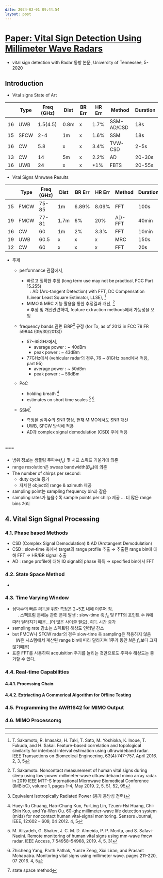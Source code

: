 ```yaml
---
date: 2024-02-01 09:44:54
layout: post
---
```


# [Paper: Vital Sign Detection Using Millimeter Wave Radars](https://trace.tennessee.edu/cgi/viewcontent.cgi?article=7143&context=utk_gradthes)
- vital sign detection with Radar 동향 논문, University of Tennessee, 5-2020

## Introduction  

- Vital signs State of Art

|    | Type | Freq (GHz) |Dist  | BR Err| HR Err| Method  |Duration|
|--- |---   |---         |---   |---    |---    |---      |---     |
| 16 | UWB  | 1.5{4.5)| 0.8m | x     | 1.7%  | SSM-AD/CSD | 18s    |
| 15 | SFCW | 2-4     | 1m   | x     | 1.6%  | SSM        | 18s    |
| 16 | CW   | 5.8     | x    | x     | 3.4%  | TVW-CSD    | 2-5s   |
| 13 | CW   | 14      | 5m   | x     | 2.2%  | AD         | 20-30s |
| 16 | UWB  | 24      | x    | x     | *1%   | FBTS       | 20-55s |  


- Vital Signs Mmwave Results  

|    | Type | Freq (GHz) |Dist  | BR Err| HR Err| Method  |Duration|
|--- |---   |---         |---   |---    |---    |---      |---     |
| 15 | FMCW | 75-85   | 1m   | 6.89% | 8.09% | FFT        | 100s   |
| 19 | FMCW | 77-81   | 1.7m | 6%    | 20%   | AD-FFT     | 40min  |
| 16 | CW   | 60      | 1m   | 2%    | 3.3%  | FFT        | 10min  |
| 19 | UWB  | 60.5    | x    | x     | x     | MRC        | 150s   |
| 12 | CW   | 60      | x    | x     | x     | FFT        | 20s    |  


- 주제
  + performance 관점에서,
    - 빠르고 정확한 추정 (long term use may not be practical, FCC Part 15.255)  
    &ensp; : AD (Arc-tangent Detection) with FFT, DC Compensation (Linear Least Square Estimator, LLSE), [^Ref_5]  
    - MIMO & MRC 기능 활용을 통한 추정결과 개선, [^Ref_3]  
    ※ 추정 및 개선관련하여, feature extraction methods에서 가능성을 보임
   
  + frequency bands 관련 EIRP[^EIRP] 규정 (for Tx, as of 2013 in FCC 78 FR 59844 (09/30/2013))  
    - 57~65GHz에서,  
      * average power  : ~ 40dBm  
      * peak power : ~ 43dBm  
    - 77GHz에서  (vehicular radar의 경우, 76 ~ 81GHz band에서 적용, part 95)
      * average power : ~ 50dBm  
      * peak power : ~ 56dBm
          
  + PoC
    - holding breath [^holding_breath]
    - estimates on short time scales [^short_time_scale_1] [^short_time_scale_2]

  + SSM[^SSM]  
    - 측정된 심박수의 SNR 향상, 현재 MIMO에서도 SNR 개선   
    - UWB, SFCW 방식에 적용  
    - AD과 complex signal demodulation (CSD) 후에 적용  

## ---  
- 범위 정보는 샘플링 주파수($f_s$) 및 처프 스위프 기울기에 의존
- range resolution은 sweap bandwidth($B_w$)에 의존
- The number of chirps per second:
  + duty cycle 증가
  + 자세한 object의 range & azimuth 제공  
- sampling point는 sampling frequency bin과 같음  
- sampling rates가 높을수록 sample points per chirp 제공 ... 더 많은 range bins 처리  


## 4. Vital Sign Signal Processing
### 4.1. Phase based Methods
- CSD (Complex Signal Demodulation) & AD (Arctangent Demodulation)
- CSD : slow-time 축에서 target의 range profile 추출 → 추출된 range bin에 대해 FFT → HR/BR signal 추출  
- AD : range profile에 대해 IQ signal의 phase 획득 → specified bin에서 FFT

### 4.2. State Space Method  
- 

### 4.3. Time Varying Window
- 심박수의 빠른 획득을 위한 측정은 2~5초 내에 이루어 짐.  
&emsp; . 스펙트럼 분해능 관련 문제 발생 : slow-time 축 $f_s$ 및 FFT의 포인트 수 $N$에 따라 달라지기 때문...(더 많은 사이클 필요), 획득 시간 증가  
- sampling rate 감소는 스펙트럼 해상도 인터벌 감소  
- but FMCW나 SFCW radar의 경우 slow-time 축 sampling은 적용하지 않음  
  &ensp; ($N$은 시스템에서 계산된 range bin에 따라 달라지며 1주기 동안 $N$은 $f_s$보다 크지 않기때문)  
- 표준 FFT를 사용하여 acquisition 주기를 늘리는 것만으로도 주파수 해상도는 증가할 수 있다.

### 4.4. Real-time Capabilities

#### 4.4.1. Processing Chain


#### 4.4.2. Extriacting A Commerical Algorithm for Offline Testing

### 4.5. Programming the AWR1642 for MIMO Output


### 4.6. MIMO Processomg


---

[^SSM]: state space method   
[^EIRP]: Equivalent Isotropically Radiated Power (등가 등방성 전력)   
[^Ref_3]: T. Sakamoto. Noncontact measurement of human vital signs during sleep using low-power millimeter-wave ultrawideband mimo array radar. In 2019 IEEE MTT-S International Microwave Biomedical Conference (IMBioC), volume 1, pages 1–4, May 2019. 2, 5, 51, 52, 95   
[^Ref_5]: T. Sakamoto, R. Imasaka, H. Taki, T. Sato, M. Yoshioka, K. Inoue, T. Fukuda, and H. Sakai. Feature-based correlation and topological similarity for interbeat interval 
estimation using ultrawideband radar. IEEE Transactions on Biomedical Engineering, 63(4):747–757, April 2016. 2, 3, 5  
[^holding_breath]: Huey-Ru Chuang, Hao-Chung Kuo, Fu-Ling Lin, Tzuen-Hsi Huang, Chi-Shin Kuo, and Ya-Wen Ou. 60-ghz millimeter-wave life detection system (mlds) for noncontact human vital-signal monitoring. Sensors Journal, IEEE, 12:602 – 609, 04 2012. 4, 5  
[^short_time_scale_1]: M. Alizadeh, G. Shaker, J. C. M. D. Almeida, P. P. Morita, and S. Safavi-Naeini. Remote monitoring of human vital signs using mm-wave fmcw radar. IEEE Access, 7:54958–54968, 2019. 4, 5, 31  
[^short_time_scale_2]: Zhicheng Yang, Parth Pathak, Yunze Zeng, Xixi Liran, and Prasant Mohapatra. Monitoring vital signs using millimeter wave. pages 211–220, 07 2016. 4, 5  
